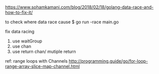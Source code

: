 https://www.sohamkamani.com/blog/2018/02/18/golang-data-race-and-how-to-fix-it/

to check where data race cause
$ go run -race main.go

fix data racing
1. use waitGroup
2. use chan
3. use return chan/ mutiple return

ref: range loops with Channels
http://programming.guide/go/for-loop-range-array-slice-map-channel.html

